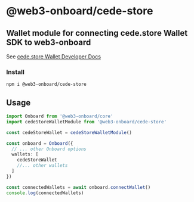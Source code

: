 # @web3-onboard/cede-store

## Wallet module for connecting cede.store Wallet SDK to web3-onboard
See [cede.store Wallet Developer Docs](https://docs.cede.store)

### Install

`npm i @web3-onboard/cede-store`

## Usage

```typescript
import Onboard from '@web3-onboard/core'
import cedeStoreWalletModule from '@web3-onboard/cede-store'

const cedeStoreWallet = cedeStoreWalletModule()

const onboard = Onboard({
  // ... other Onboard options
  wallets: [
    cedeStoreWallet
    //... other wallets
  ]
})

const connectedWallets = await onboard.connectWallet()
console.log(connectedWallets)
```
